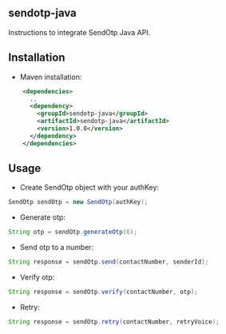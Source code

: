 ## sendotp-java

Instructions to integrate SendOtp Java API.

Installation
-------------

* Maven installation:

```xml
	<dependencies>
      ..
      <dependency>
        <groupId>sendotp-java</groupId>
        <artifactId>sendotp-java</artifactId>
        <version>1.0.0</version>
      </dependency>
    </dependencies>
```

Usage
-------

* Create SendOtp object with your authKey:

```java
SendOtp sendOtp = new SendOtp(authKey);
```

* Generate otp:

```java
String otp = sendOtp.generateOtp(6);
```

* Send otp to a number:

```java
String response = sendOtp.send(contactNumber, senderId);
```

* Verify otp:

```java
String response = sendOtp.verify(contactNumber, otp);
```

* Retry:

```java
String response = sendOtp.retry(contactNumber, retryVoice);
```